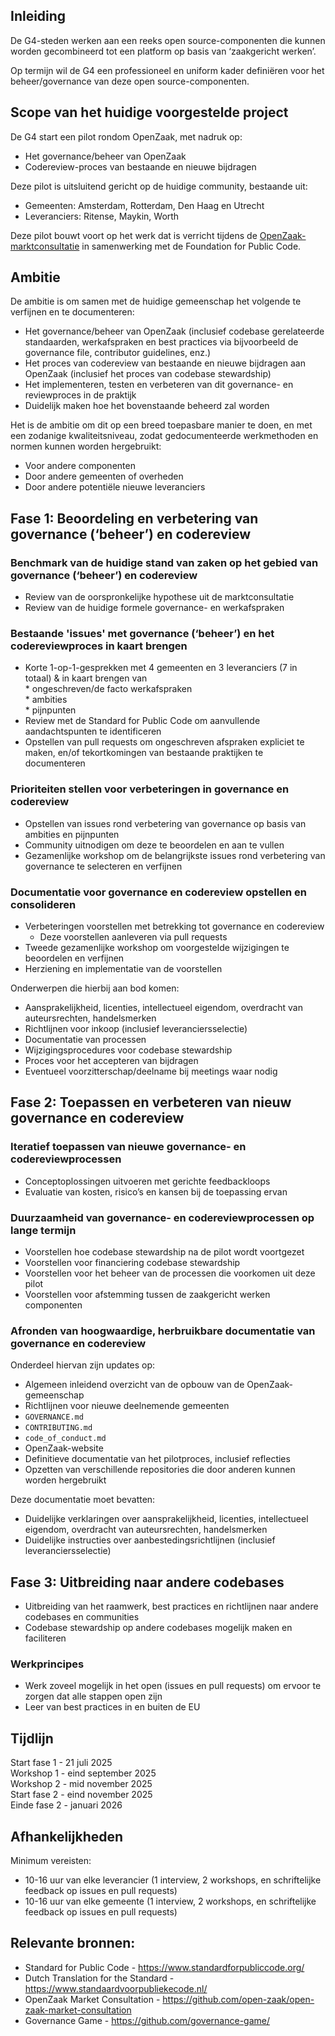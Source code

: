 
## Inleiding

De G4-steden werken aan een reeks open source-componenten die kunnen worden gecombineerd tot een platform op basis van ‘zaakgericht werken’.

Op termijn wil de G4 een professioneel en uniform kader definiëren voor het beheer/governance van deze open source-componenten.

## Scope van het huidige voorgestelde project 

De G4 start een pilot rondom OpenZaak, met nadruk op:
* Het governance/beheer van OpenZaak  
* Codereview-proces van bestaande en nieuwe bijdragen

Deze pilot is uitsluitend gericht op de huidige community, bestaande uit:
* Gemeenten: Amsterdam, Rotterdam, Den Haag en Utrecht  
* Leveranciers: Ritense, Maykin, Worth

Deze pilot bouwt voort op het werk dat is verricht tijdens de [OpenZaak-marktconsultatie](https://github.com/open-zaak/open-zaak-market-consultation) in samenwerking met de Foundation for Public Code. 

## Ambitie

De ambitie is om samen met de huidige gemeenschap het volgende te verfijnen en te documenteren:
* Het governance/beheer van OpenZaak (inclusief codebase gerelateerde standaarden, werkafspraken en best practices via bijvoorbeeld de governance file, contributor guidelines, enz.)  
* Het proces van codereview van bestaande en nieuwe bijdragen aan OpenZaak (inclusief het proces van codebase stewardship)  
* Het implementeren, testen en verbeteren van dit governance- en reviewproces in de praktijk   
* Duidelijk maken hoe het bovenstaande beheerd zal worden

Het is de ambitie om dit op een breed toepasbare manier te doen, en met een zodanige kwaliteitsniveau, zodat  gedocumenteerde werkmethoden en normen kunnen worden hergebruikt:
* Voor andere componenten  
* Door andere gemeenten of overheden  
* Door andere potentiële nieuwe leveranciers

## Fase 1: Beoordeling en verbetering van governance (‘beheer’) en codereview

### Benchmark van de huidige stand van zaken op het gebied van governance (‘beheer’) en codereview

* Review van de oorspronkelijke hypothese uit de marktconsultatie  
* Review van de huidige formele governance- en werkafspraken

### Bestaande 'issues' met governance (‘beheer’) en het codereviewproces in kaart brengen

* Korte 1-op-1-gesprekken met 4 gemeenten en 3 leveranciers (7 in totaal) & in kaart brengen van  
        * ongeschreven/de facto werkafspraken   
        * ambities  
        * pijnpunten  
* Review met de Standard for Public Code om aanvullende aandachtspunten te identificeren  
* Opstellen van pull requests om ongeschreven afspraken expliciet te maken, en/of tekortkomingen van bestaande praktijken te documenteren

### Prioriteiten stellen voor verbeteringen in governance en codereview

* Opstellen van issues rond verbetering van governance op basis van ambities en pijnpunten  
* Community uitnodigen om deze te beoordelen en aan te vullen  
* Gezamenlijke workshop om de belangrijkste issues rond verbetering van governance te selecteren en verfijnen

### Documentatie voor governance en codereview opstellen en consolideren

* Verbeteringen voorstellen met betrekking tot governance en codereview  
    * Deze voorstellen aanleveren via pull requests  
* Tweede gezamenlijke workshop om voorgestelde wijzigingen te beoordelen en verfijnen  
* Herziening en implementatie van de voorstellen

Onderwerpen die hierbij aan bod komen:
* Aansprakelijkheid, licenties, intellectueel eigendom, overdracht van auteursrechten, handelsmerken  
* Richtlijnen voor inkoop (inclusief leveranciersselectie)  
* Documentatie van processen  
* Wijzigingsprocedures voor codebase stewardship  
* Proces voor het accepteren van bijdragen  
* Eventueel voorzitterschap/deelname bij meetings waar nodig

## Fase 2: Toepassen en verbeteren van nieuw governance en codereview

### Iteratief toepassen van nieuwe governance- en codereviewprocessen

* Conceptoplossingen uitvoeren met gerichte feedbackloops  
* Evaluatie van kosten, risico’s en kansen bij de toepassing ervan

### Duurzaamheid van governance- en codereviewprocessen op lange termijn

* Voorstellen hoe codebase stewardship na de pilot wordt voortgezet  
* Voorstellen voor financiering codebase stewardship 
* Voorstellen voor het beheer van de processen die voorkomen uit deze pilot
* Voorstellen voor afstemming tussen de zaakgericht werken componenten 

### Afronden van hoogwaardige, herbruikbare documentatie van governance en codereview

Onderdeel hiervan zijn updates op:
* Algemeen inleidend overzicht van de opbouw van de OpenZaak-gemeenschap  
* Richtlijnen voor nieuwe deelnemende gemeenten  
* `GOVERNANCE.md`  
* `CONTRIBUTING.md`  
* `code_of_conduct.md`  
* OpenZaak-website  
* Definitieve documentatie van het pilotproces, inclusief reflecties  
* Opzetten van verschillende repositories die door anderen kunnen worden hergebruikt

Deze documentatie moet bevatten:
* Duidelijke verklaringen over aansprakelijkheid, licenties, intellectueel eigendom, overdracht van auteursrechten, handelsmerken  
* Duidelijke instructies over aanbestedingsrichtlijnen (inclusief leveranciersselectie)

## Fase 3: Uitbreiding naar andere codebases

* Uitbreiding van het raamwerk, best practices en richtlijnen naar andere codebases en communities
* Codebase stewardship op andere codebases mogelijk maken en faciliteren

### Werkprincipes 

* Werk zoveel mogelijk in het open (issues en pull requests) om ervoor te zorgen dat alle stappen open zijn
* Leer van best practices in en buiten de EU 

## Tijdlijn

Start fase 1 - 21 juli 2025  
Workshop 1 - eind september 2025  
Workshop 2 - mid november 2025  
Start fase 2 - eind november 2025  
Einde fase 2 - januari 2026  

## Afhankelijkheden

Minimum vereisten:  
- 10-16 uur van elke leverancier (1 interview, 2 workshops, en schriftelijke feedback op issues en pull requests)  
- 10-16 uur van elke gemeente (1 interview, 2 workshops, en schriftelijke feedback op issues en pull requests)

## Relevante bronnen: 

* Standard for Public Code - https://www.standardforpubliccode.org/
* Dutch Translation for the Standard - https://www.standaardvoorpubliekecode.nl/
* OpenZaak Market Consultation - https://github.com/open-zaak/open-zaak-market-consultation
* Governance Game - https://github.com/governance-game/
